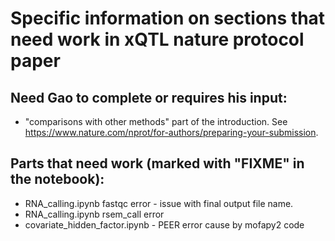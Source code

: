 # Specific information on sections that need work in xQTL nature protocol paper

## Need Gao to complete or requires his input:
 * "comparisons with other methods" part of the introduction. See https://www.nature.com/nprot/for-authors/preparing-your-submission.

## Parts that need work (marked with "FIXME" in the notebook):
 * RNA_calling.ipynb fastqc error - issue with final output file name. 
 * RNA_calling.ipynb rsem_call error
 * covariate_hidden_factor.ipynb - PEER error cause by mofapy2 code